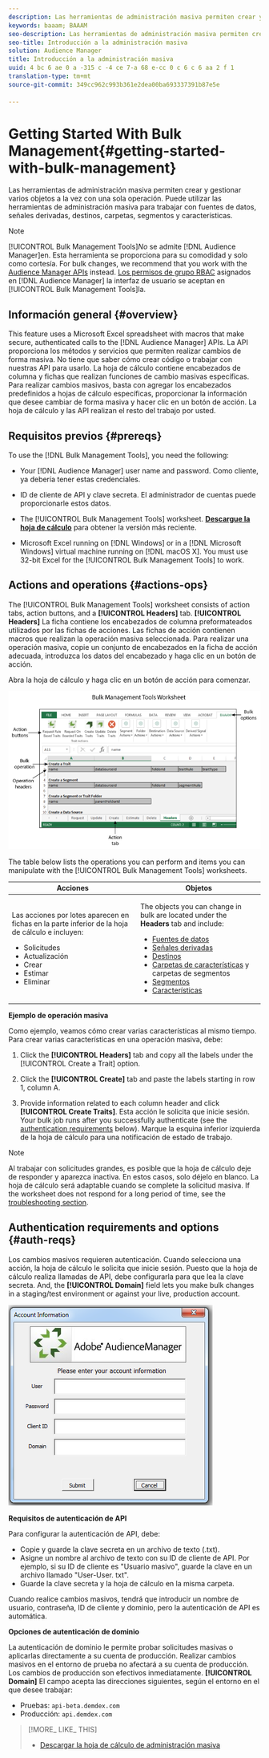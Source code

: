 ```yaml
---
description: Las herramientas de administración masiva permiten crear y gestionar varios objetos a la vez con una sola operación. Puede utilizar las herramientas de administración masiva para trabajar con fuentes de datos, señales derivadas, destinos, carpetas, segmentos y características.
keywords: baaam; BAAAM
seo-description: Las herramientas de administración masiva permiten crear y gestionar varios objetos a la vez con una sola operación. Puede utilizar las herramientas de administración masiva para trabajar con fuentes de datos, señales derivadas, destinos, carpetas, segmentos y características.
seo-title: Introducción a la administración masiva
solution: Audience Manager
title: Introducción a la administración masiva
uuid: 4 bc 6 ae 0 a -315 c -4 ce 7-a 68 e-cc 0 c 6 c 6 aa 2 f 1
translation-type: tm+mt
source-git-commit: 349cc962c993b361e2dea00ba693337391b87e5e

---
```



# Getting Started With Bulk Management{#getting-started-with-bulk-management}

Las herramientas de administración masiva permiten crear y gestionar varios objetos a la vez con una sola operación. Puede utilizar las herramientas de administración masiva para trabajar con fuentes de datos, señales derivadas, destinos, carpetas, segmentos y características.

<!-- 

c_bulk_start.xml

 -->

>[!NOTE]
>
>[!UICONTROL Bulk Management Tools]*No* se admite [!DNL Audience Manager]en. Esta herramienta se proporciona para su comodidad y solo como cortesía. For bulk changes, we recommend that you work with the [Audience Manager APIs](../../api/rest-api-main/aam-api-getting-started.md) instead. [Los permisos de grupo RBAC](../../features/administration/administration-overview.md) asignados en [!DNL Audience Manager] la interfaz de usuario se aceptan en [!UICONTROL Bulk Management Tools]la.

## Información general {#overview}

This feature uses a Microsoft Excel spreadsheet with macros that make secure, authenticated calls to the [!DNL Audience Manager] APIs. La API proporciona los métodos y servicios que permiten realizar cambios de forma masiva. No tiene que saber cómo crear código o trabajar con nuestras API para usarlo. La hoja de cálculo contiene encabezados de columna y fichas que realizan funciones de cambio masivas específicas. Para realizar cambios masivos, basta con agregar los encabezados predefinidos a hojas de cálculo específicas, proporcionar la información que desee cambiar de forma masiva y hacer clic en un botón de acción. La hoja de cálculo y las API realizan el resto del trabajo por usted.

## Requisitos previos {#prereqs}

To use the [!DNL Bulk Management Tools], you need the following:

* Your [!DNL Audience Manager] user name and password. Como cliente, ya debería tener estas credenciales.
* ID de cliente de API y clave secreta. El administrador de cuentas puede proporcionarle estos datos.
* The [!UICONTROL Bulk Management Tools] worksheet. **[Descargue la hoja de cálculo](assets/BAAAM_August_2018.xlsm)** para obtener la versión más reciente.

* Microsoft Excel running on [!DNL Windows] or in a [!DNL Microsoft Windows] virtual machine running on [!DNL macOS X]. You must use 32-bit Excel for the [!UICONTROL Bulk Management Tools] to work.

## Actions and operations {#actions-ops}

The [!UICONTROL Bulk Management Tools] worksheet consists of action tabs, action buttons, and a **[!UICONTROL Headers]** tab. **[!UICONTROL Headers]** La ficha contiene los encabezados de columna preformateados utilizados por las fichas de acciones. Las fichas de acción contienen macros que realizan la operación masiva seleccionada. Para realizar una operación masiva, copie un conjunto de encabezados en la ficha de acción adecuada, introduzca los datos del encabezado y haga clic en un botón de acción.

Abra la hoja de cálculo y haga clic en un botón de acción para comenzar.

![](assets/bamwrkbk.png)

The table below lists the operations you can perform and items you can manipulate with the [!UICONTROL Bulk Management Tools] worksheets.

<table id="table_B9B3E09B692E42BAA52FB32C18B00709"> 
 <thead> 
  <tr> 
   <th colname="col1" class="entry"> Acciones </th> 
   <th colname="col2" class="entry"> Objetos </th> 
  </tr> 
 </thead>
 <tbody> 
  <tr> 
   <td colname="col1"> <p>Las acciones por lotes aparecen en fichas en la parte inferior de la hoja de cálculo e incluyen: </p> <p> 
     <ul id="ul_49F46B9E00C045D29E40258EB7BDCFBB"> 
      <li id="li_193C41EA19EF4D738FBA037D2BF9B05C">Solicitudes </li> 
      <li id="li_5BE2E13D839F4958AAA5C01B7EFC5096">Actualización </li> 
      <li id="li_4CCCC739795945DF8C89787F9A67EB88">Crear  </li> 
      <li id="li_C7D36D2BDF0448CEAF3A5EABE41038E8">Estimar </li> 
      <li id="li_07A3E94326124A3092362D9896EB7732">Eliminar </li> 
     </ul> </p> </td> 
   <td colname="col2"> <p>The objects you can change in bulk are located under the <b><span class="uicontrol"> Headers</span></b> tab and include: </p> <p> 
     <ul id="ul_A7A96F2B1B63430B9A1E1184AC5FA8F2"> 
      <li id="li_E3D9E2E190B04BE685337AC6140C371C"> <a href="../../features/datasources-list-and-settings.md#data-sources-list-and-settings"> Fuentes de datos</a> </li> 
      <li id="li_B645385E40684FA28770913EAF18CB2C"> <a href="../../features/derived-signals.md"> Señales derivadas</a> </li> 
      <li id="li_9059F8C4A41A410899BDEFC76D3F5949"> <a href="../../features/destinations/destinations.md"> Destinos</a> </li> 
      <li id="li_BB5A445150754E53AA38C78461326932"> <a href="../../features/traits/trait-storage.md#trait-storage"> Carpetas de características</a> y carpetas de segmentos </li> 
      <li id="li_7A27DBF64E0945CF8AE8C96E8C6EDA09"> <a href="../../features/segments/segments-purpose.md"> Segmentos</a> </li> 
      <li id="li_A4640A34930040DEA8555EAF0AE2A702"> <a href="../../features/traits/trait-details-page.md"> Características</a> </li> 
     </ul> </p> </td> 
  </tr> 
 </tbody> 
</table>

**Ejemplo de operación masiva**

Como ejemplo, veamos cómo crear varias características al mismo tiempo. Para crear varias características en una operación masiva, debe:

1. Click the **[!UICONTROL Headers]** tab and copy all the labels under the [!UICONTROL Create a Trait] option.

2. Click the **[!UICONTROL Create]** tab and paste the labels starting in row 1, column A.
3. Provide information related to each column header and click **[!UICONTROL Create Traits]**. Esta acción le solicita que inicie sesión. Your bulk job runs after you successfully authenticate (see the [authentication requirements](../../reference/bulk-management-tools/bulk-management-intro.md#auth-reqs) below). Marque la esquina inferior izquierda de la hoja de cálculo para una notificación de estado de trabajo.

>[!NOTE]
>
>Al trabajar con solicitudes grandes, es posible que la hoja de cálculo deje de responder y aparezca inactiva. En estos casos, solo déjelo en blanco. La hoja de cálculo será adaptable cuando se complete la solicitud masiva. If the worksheet does not respond for a long period of time, see the [troubleshooting section](../../reference/bulk-management-tools/bulk-troubleshooting.md).

## Authentication requirements and options {#auth-reqs}

Los cambios masivos requieren autenticación. Cuando selecciona una acción, la hoja de cálculo le solicita que inicie sesión. Puesto que la hoja de cálculo realiza llamadas de API, debe configurarla para que lea la clave secreta. And, the **[!UICONTROL Domain]** field lets you make bulk changes in a staging/test environment or against your live, production account.

![](assets/bamauth.png)

**Requisitos de autenticación de API**

Para configurar la autenticación de API, debe:

* Copie y guarde la clave secreta en un archivo de texto (.txt).
* Asigne un nombre al archivo de texto con su ID de cliente de API. Por ejemplo, si su ID de cliente es &quot;Usuario masivo&quot;, guarde la clave en un archivo llamado &quot;User-User. txt&quot;.
* Guarde la clave secreta y la hoja de cálculo en la misma carpeta.

Cuando realice cambios masivos, tendrá que introducir un nombre de usuario, contraseña, ID de cliente y dominio, pero la autenticación de API es automática.

**Opciones de autenticación de dominio**

La autenticación de dominio le permite probar solicitudes masivas o aplicarlas directamente a su cuenta de producción. Realizar cambios masivos en el entorno de prueba no afectará a su cuenta de producción. Los cambios de producción son efectivos inmediatamente. **[!UICONTROL Domain]** El campo acepta las direcciones siguientes, según el entorno en el que desee trabajar:

* Pruebas: `api-beta.demdex.com`
* Producción: `api.demdex.com`

>[!MORE_ LIKE_ THIS]
>
>* [Descargar la hoja de cálculo de administración masiva](assets/BAAAM_August_2018.xlsm)

